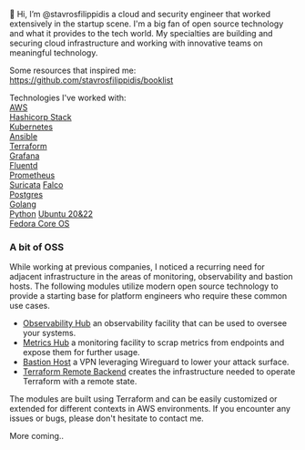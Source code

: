 
👋 Hi, I’m @stavrosfilippidis a cloud and security engineer that worked extensively in the 
startup scene. I'm a big fan of open source technology and what it provides to the tech world. 
My specialties are building and securing cloud infrastructure and working with innovative teams on 
meaningful technology. 

Some resources that inspired me:   
https://github.com/stavrosfilippidis/booklist 

Technologies I've worked with:   
[AWS](https://aws.amazon.com/)  
[Hashicorp Stack](https://www.hashicorp.com/solutions)  
[Kubernetes](https://kubernetes.io/)   
[Ansible](https://www.ansible.com/)    
[Terraform](https://www.terraform.io/)  
[Grafana](https://grafana.com/)   
[Fluentd](https://www.fluentd.org/)   
[Prometheus](https://prometheus.io/)   
[Suricata](https://suricata.io/) 
[Falco](https://falco.org/)    
[Postgres](https://www.postgresql.org/)    
[Golang](https://go.dev/)  
[Python](https://docs.python.org/3/)
[Ubuntu 20&22](https://ubuntu.com/)   
[Fedora Core OS](https://docs.fedoraproject.org/en-US/fedora-coreos/)    


### A bit of OSS 

While working at previous companies, I noticed a recurring need for 
adjacent infrastructure in the areas of monitoring, observability and bastion hosts. 
The following modules utilize modern open source technology to provide a 
starting base for platform engineers who require these common use cases.

  - [Observability Hub](https://github.com/stavrosfilippidis/tf_aws_observability_hub) an observability facility that can be used to oversee your systems.
  - [Metrics Hub](https://github.com/stavrosfilippidis/tf_aws_metrics_collector) a monitoring facility to scrap metrics from endpoints and expose them for further usage. 
  - [Bastion Host](https://github.com/stavrosfilippidis/tf_aws_wireguard_vpn) a VPN leveraging Wireguard to lower your attack surface.
  - [Terraform Remote Backend](https://github.com/stavrosfilippidis/tf_aws_s3_remote_terraform_backend) creates the infrastructure needed to operate Terraform with a remote state.


The modules are built using Terraform and can be easily customized or extended for different contexts in AWS environments.
If you encounter any issues or bugs, please don't hesitate to contact me. 
  

More coming.. 
